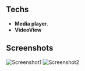 
## Techs
* **Media player**.
* **VideoView**
## Screenshots

![Screenshot1](https://user-images.githubusercontent.com/79477855/148282924-7644ec1f-4bdb-43d8-9ae2-8ca6977a3140.jpg)
![Screenshot2](https://user-images.githubusercontent.com/79477855/148282978-5c5c62b8-cfd8-4926-8146-d23fa2b7f32e.jpg)
